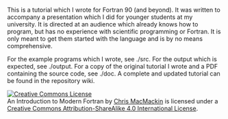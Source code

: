 This is a tutorial which I wrote for Fortran 90 (and beyond). It was written
to accompany a presentation which I did for younger students at my university.
It is directed at an audience which already knows how to program, but has no
experience with scientific programming or Fortran. It is only meant to get them
started with the language and is by no means comprehensive.

For the example programs which I wrote, see ./src. For the output which is
expected, see ./output. For a copy of the original tutorial I wrote and a
PDF containing the source code, see ./doc. A complete and updated tutorial
can be found in the repository wiki.

<a rel="license" href="http://creativecommons.org/licenses/by-sa/4.0/"><img alt="Creative Commons License" style="border-width:0" src="https://i.creativecommons.org/l/by-sa/4.0/88x31.png" /></a><br /><span xmlns:dct="http://purl.org/dc/terms/" href="http://purl.org/dc/dcmitype/Text" property="dct:title" rel="dct:type">An Introduction to Modern Fortran</span> by <a xmlns:cc="http://creativecommons.org/ns#" href="https://github.com/cmacmackin/fortran-tutorial" property="cc:attributionName" rel="cc:attributionURL">Chris MacMackin</a> is licensed under a <a rel="license" href="http://creativecommons.org/licenses/by-sa/4.0/">Creative Commons Attribution-ShareAlike 4.0 International License</a>.
